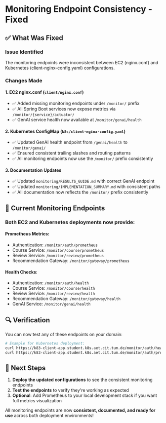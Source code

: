 # Monitoring Endpoint Consistency - Fixed

## ✅ What Was Fixed

### Issue Identified
The monitoring endpoints were inconsistent between EC2 (nginx.conf) and Kubernetes (client-nginx-config.yaml) configurations.

### Changes Made

#### 1. **EC2 nginx.conf** (`client/nginx.conf`)
- ✅ Added missing monitoring endpoints under `/monitor/` prefix
- ✅ All Spring Boot services now expose metrics via `/monitor/{service}/actuator/`
- ✅ GenAI service health now available at `/monitor/genai/health`

#### 2. **Kubernetes ConfigMap** (`k8s/client-nginx-config.yaml`) 
- ✅ Updated GenAI health endpoint from `/genai/health` to `/monitor/genai/` 
- ✅ Ensured consistent trailing slashes and routing patterns
- ✅ All monitoring endpoints now use the `/monitor/` prefix consistently

#### 3. **Documentation Updates**
- ✅ Updated `monitoring/RESULTS_GUIDE.md` with correct GenAI endpoint
- ✅ Updated `monitoring/IMPLEMENTATION_SUMMARY.md` with consistent paths
- ✅ All documentation now reflects the `/monitor/` prefix consistently

## 🎯 Current Monitoring Endpoints

### **Both EC2 and Kubernetes deployments now provide:**

#### Prometheus Metrics:
- Authentication: `/monitor/auth/prometheus`
- Course Service: `/monitor/course/prometheus`  
- Review Service: `/monitor/review/prometheus`
- Recommendation Gateway: `/monitor/gateway/prometheus`

#### Health Checks:
- Authentication: `/monitor/auth/health`
- Course Service: `/monitor/course/health`
- Review Service: `/monitor/review/health`
- Recommendation Gateway: `/monitor/gateway/health`
- GenAI Service: `/monitor/genai/health`

## 🔍 Verification

You can now test any of these endpoints on your domain:
```bash
# Example for Kubernetes deployment:
curl https://k83-client-app.student.k8s.aet.cit.tum.de/monitor/auth/health
curl https://k83-client-app.student.k8s.aet.cit.tum.de/monitor/auth/prometheus
```

## 🚀 Next Steps

1. **Deploy the updated configurations** to see the consistent monitoring endpoints
2. **Test the endpoints** to verify they're working as expected  
3. **Optional**: Add Prometheus to your local development stack if you want full metrics visualization

All monitoring endpoints are now **consistent, documented, and ready for use** across both deployment environments!
